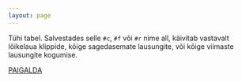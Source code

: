 ```yaml
---
layout: page
---
```


Tühi tabel. Salvestades selle `#c`, `#f` või `#r` nime all, käivitab vastavalt lõikelaua klippide, kõige sagedasemate lausungite, või kõige viimaste lausungite kogumise.

[PAIGALDA](k6://IyBFbXB0eSB0YWJsZQ==)
